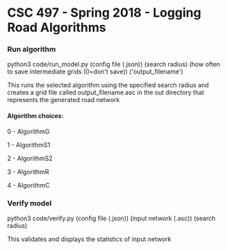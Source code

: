 # CSC 497 - Spring 2018 - Logging Road Algorithms

### Run algorithm
python3 code/run_model.py (config file (.json)) (search radius) (how often to save intermediate grids (0=don't save)) ('output_filename')

This runs the selected algorithm using the specified search radius and creates a grid file called output_filename.asc in the out directory that represents the generated road network

#### Algorithm choices:
0 - AlgorithmG

1 - AlgorithmS1

2 - AlgorithmS2

3 - AlgorithmR

4 - AlgorithmC


### Verify model
python3 code/verify.py (config file (.json)) (input network (.asc)) (search radius)

This validates and displays the statistics of input network 